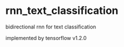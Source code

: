 # rnn_text_classification

bidirectional rnn for text classification

implemented by tensorflow v1.2.0
